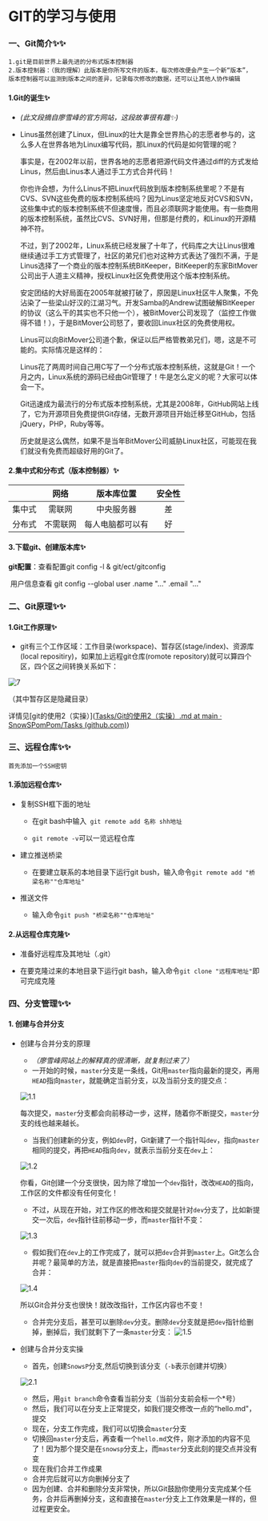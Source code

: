# GIT的学习与使用

### 一、Git简介✨✨
```
1.git是目前世界上最先进的分布式版本控制器
2.版本控制器：（我的理解）此版本是你所写文件的版本，每次修改便会产生一个新“版本”，
版本控制器可以监测到版本之间的差异，记录每次修改的数据，还可以让其他人协作编辑
```
#### 1.Git的诞生✨

- *(此文段摘自廖雪峰的官方网站，这段故事很有趣✨)*

- Linus虽然创建了Linux，但Linux的壮大是靠全世界热心的志愿者参与的，这么多人在世界各地为Linux编写代码，那Linux的代码是如何管理的呢？

  事实是，在2002年以前，世界各地的志愿者把源代码文件通过diff的方式发给Linus，然后由Linus本人通过手工方式合并代码！

  你也许会想，为什么Linus不把Linux代码放到版本控制系统里呢？不是有CVS、SVN这些免费的版本控制系统吗？因为Linus坚定地反对CVS和SVN，这些集中式的版本控制系统不但速度慢，而且必须联网才能使用。有一些商用的版本控制系统，虽然比CVS、SVN好用，但那是付费的，和Linux的开源精神不符。

  不过，到了2002年，Linux系统已经发展了十年了，代码库之大让Linus很难继续通过手工方式管理了，社区的弟兄们也对这种方式表达了强烈不满，于是Linus选择了一个商业的版本控制系统BitKeeper，BitKeeper的东家BitMover公司出于人道主义精神，授权Linux社区免费使用这个版本控制系统。

  安定团结的大好局面在2005年就被打破了，原因是Linux社区牛人聚集，不免沾染了一些梁山好汉的江湖习气。开发Samba的Andrew试图破解BitKeeper的协议（这么干的其实也不只他一个），被BitMover公司发现了（监控工作做得不错！），于是BitMover公司怒了，要收回Linux社区的免费使用权。

  Linus可以向BitMover公司道个歉，保证以后严格管教弟兄们，嗯，这是不可能的。实际情况是这样的：

  Linus花了两周时间自己用C写了一个分布式版本控制系统，这就是Git！一个月之内，Linux系统的源码已经由Git管理了！牛是怎么定义的呢？大家可以体会一下。

  Git迅速成为最流行的分布式版本控制系统，尤其是2008年，GitHub网站上线了，它为开源项目免费提供Git存储，无数开源项目开始迁移至GitHub，包括jQuery，PHP，Ruby等等。

  历史就是这么偶然，如果不是当年BitMover公司威胁Linux社区，可能现在我们就没有免费而超级好用的Git了。
#### 2.集中式和分布式（版本控制器）✨
|     |网络|版本库位置|安全性|
|:---:|:---:|:---:|:---:|
|集中式|需联网|中央服务器|差|
|分布式|不需联网|每人电脑都可以有|好|

#### 3.下载git、创建版本库✨

**git配置**：查看配置git config -l   & git/ect/gitconfig

​				用户信息查看 git config --global user .name  "..." .email "..."

### 二、Git原理✨✨

#### 1.Git工作原理✨

* git有三个工作区域：工作目录(workspace)、暂存区(stage/index)、资源库(local repositiry)，如果加上远程git仓库(romote repository)就可以算四个区，四个区之间转换关系如下：

![7](https://github.com/SnowSPomPom/Tasks/blob/main/image/7.jpg)

  （其中暂存区是隐藏目录）
  
  详情见[git的使用2（实操）]([Tasks/Git的使用2（实操）.md at main · SnowSPomPom/Tasks (github.com)](https://github.com/SnowSPomPom/Tasks/blob/main/Git的使用2（实操）.md))

### 三、远程仓库✨✨

```
首先添加一个SSH密钥
```

#### 1.添加远程仓库✨

* 复制SSH框下面的地址

  * 在git bash中输入` git remote add 名称 shh地址`

  * `git remote -v`可以一览远程仓库

* 建立推送桥梁

  * 在要建立联系的本地目录下运行git bush，输入命令`git remote add "桥梁名称""仓库地址"`
  
* 推送文件

  * 输入命令`git push "桥梁名称""仓库地址"`

#### 2.从远程仓库克隆✨

+ 准备好远程库及其地址（.git）

+ 在要克隆过来的本地目录下运行git bash，输入命令`git clone "远程库地址"`即可完成克隆

### 四、分支管理✨✨

#### 1. 创建与合并分支

* 创建与合并分支的原理
  * *（廖雪峰网站上的解释真的很清晰，就复制过来了）*
  * 一开始的时候，`master`分支是一条线，Git用`master`指向最新的提交，再用`HEAD`指向`master`，就能确定当前分支，以及当前分支的提交点： 
  
  ![1.1](https://github.com/SnowSPomPom/Tasks/blob/main/image/git%E5%88%86%E6%94%AF/1.1.png)
  
    每次提交，`master`分支都会向前移动一步，这样，随着你不断提交，`master`分支的线也越来越长。
  * 当我们创建新的分支，例如`dev`时，Git新建了一个指针叫`dev`，指向`master`相同的提交，再把`HEAD`指向`dev`，就表示当前分支在`dev`上：  
  
  ![1.2](https://github.com/SnowSPomPom/Tasks/blob/main/image/git%E5%88%86%E6%94%AF/1.2.png)
   
    你看，Git创建一个分支很快，因为除了增加一个`dev`指针，改改`HEAD`的指向，工作区的文件都没有任何变化！
  * 不过，从现在开始，对工作区的修改和提交就是针对`dev`分支了，比如新提交一次后，`dev`指针往前移动一步，而`master`指针不变：
   
   ![1.3](https://github.com/SnowSPomPom/Tasks/blob/main/image/git%E5%88%86%E6%94%AF/1.3.png)
  
  * 假如我们在`dev`上的工作完成了，就可以把`dev`合并到`master`上。Git怎么合并呢？最简单的方法，就是直接把`master`指向`dev`的当前提交，就完成了合并： 
   
   ![1.4](https://github.com/SnowSPomPom/Tasks/blob/main/image/git%E5%88%86%E6%94%AF/1.4.png)
  
    所以Git合并分支也很快！就改改指针，工作区内容也不变！
  * 合并完分支后，甚至可以删除`dev`分支。删除`dev`分支就是把`dev`指针给删掉，删掉后，我们就剩下了一条`master`分支：
   ![1.5](https://github.com/SnowSPomPom/Tasks/blob/main/image/git%E5%88%86%E6%94%AF/1.5.png)
* 创建与合并分支实操
  * 首先，创建`SnowsP`分支,然后切换到该分支（`-b`表示创建并切换）
   
   ![2.1](https://github.com/SnowSPomPom/Tasks/blob/main/image/git%E5%88%86%E6%94%AF/2.1.png)
  
  * 然后，用`git branch`命令查看当前分支（当前分支前会标一个*号）
  * 然后，我们可以在分支上正常提交，如我们提交修改一点的“hello.md"，提交
  * 现在，分支工作完成，我们可以切换会`master`分支
  * 切换回`master`分支后，再查看一个`hello.md`文件，刚才添加的内容不见了！因为那个提交是在`snowsp`分支上，而`master`分支此刻的提交点并没有变
  * 现在我们合并工作成果
  * 合并完后就可以方向删掉分支了
  * 因为创建、合并和删除分支非常快，所以Git鼓励你使用分支完成某个任务，合并后再删掉分支，这和直接在`master`分支上工作效果是一样的，但过程更安全。



​    



